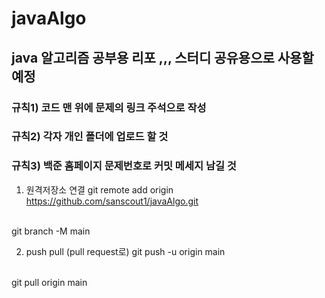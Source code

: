 # javaAlgo

## java 알고리즘 공부용 리포 ,,, 스터디 공유용으로 사용할 예정
### 규칙1) 코드 맨 위에 문제의 링크 주석으로 작성
### 규칙2) 각자 개인 폴더에 업로드 할 것
### 규칙3) 백준 홈페이지 문제번호로 커밋 메세지 남길 것


1. 원격저장소 연결
git remote add origin https://github.com/sanscout1/javaAlgo.git
<br>
git branch -M main 
<br>

2. push pull (pull request로)
git push -u origin main
<br>
git pull origin main
